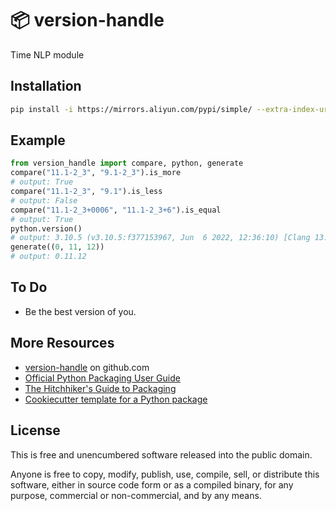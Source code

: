 📦 version-handle
=======================

Time NLP module

Installation
-----

```bash
pip install -i https://mirrors.aliyun.com/pypi/simple/ --extra-index-url https://pypi.org/simple/ version-handle
```

Example
-----

```python
from version_handle import compare, python, generate
compare("11.1-2_3", "9.1-2_3").is_more
# output: True
compare("11.1-2_3", "9.1").is_less
# output: False
compare("11.1-2_3+0006", "11.1-2_3+6").is_equal
# output: True
python.version()
# output: 3.10.5 (v3.10.5:f377153967, Jun  6 2022, 12:36:10) [Clang 13.0.0 (clang-1300.0.29.30)]
generate((0, 11, 12))
# output: 0.11.12
```

To Do
-----

-   Be the best version of you.


More Resources
--------------

-   [version-handle] on github.com
-   [Official Python Packaging User Guide](https://packaging.python.org)
-   [The Hitchhiker's Guide to Packaging]
-   [Cookiecutter template for a Python package]

License
-------

This is free and unencumbered software released into the public domain.

Anyone is free to copy, modify, publish, use, compile, sell, or
distribute this software, either in source code form or as a compiled
binary, for any purpose, commercial or non-commercial, and by any means.

  [version-handle]: https://github.com/holbos-deng/version-handle
  [PyPi]: https://docs.python.org/3/distutils/packageindex.html
  [Twine]: https://pypi.python.org/pypi/twine
  [image]: https://farm1.staticflickr.com/628/33173824932_58add34581_k_d.jpg
  [What is setup.py?]: https://stackoverflow.com/questions/1471994/what-is-setup-py
  [The Hitchhiker's Guide to Packaging]: https://the-hitchhikers-guide-to-packaging.readthedocs.io/en/latest/creation.html
  [Cookiecutter template for a Python package]: https://github.com/audreyr/cookiecutter-pypackage
